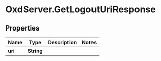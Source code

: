# OxdServer.GetLogoutUriResponse

## Properties
Name | Type | Description | Notes
------------ | ------------- | ------------- | -------------
**uri** | **String** |  | 


